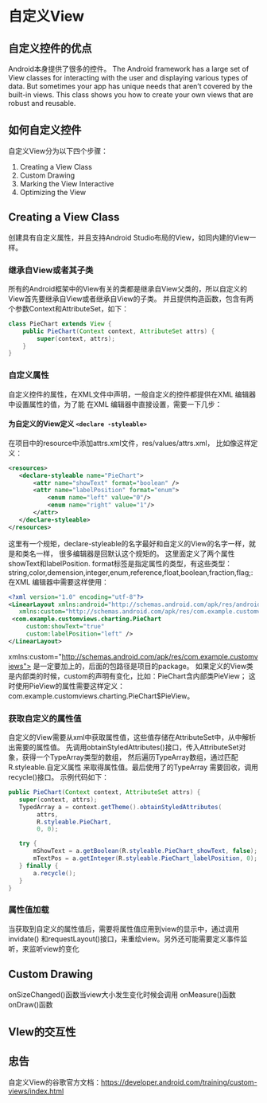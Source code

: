 # 自定义View
## 自定义控件的优点
Android本身提供了很多的控件。
The Android framework has a large set of View classes for interacting with 
the user and displaying various types of data. But sometimes your app has 
unique needs that aren’t covered by the built-in views. This class shows 
you how to create your own views that are robust and reusable.

## 如何自定义控件
自定义View分为以下四个步骤：
1. Creating a View Class
2. Custom Drawing
3. Marking the View Interactive
4. Optimizing the View

## Creating a View Class
创建具有自定义属性，并且支持Android Studio布局的View，如同内建的View一样。

### 继承自View或者其子类
所有的Android框架中的View有关的类都是继承自View父类的，所以自定义的View首先要继承自View或者继承自View的子类。
并且提供构造函数，包含有两个参数Context和AttributeSet，如下：
``` java
class PieChart extends View {
    public PieChart(Context context, AttributeSet attrs) {
        super(context, attrs);
    }
}
```
### 自定义属性
自定义控件的属性，在XML文件中声明，一般自定义的控件都提供在XML 编辑器中设置属性的值，为了能
在XML 编辑器中直接设置，需要一下几步：

#### 为自定义的View定义 `<declare -styleable>` 
在项目中的resource中添加attrs.xml文件，res/values/attrs.xml，
比如像这样定义：
``` xml
<resources>
   <declare-styleable name="PieChart">
       <attr name="showText" format="boolean" />
       <attr name="labelPosition" format="enum">
           <enum name="left" value="0"/>
           <enum name="right" value="1"/>
       </attr>
   </declare-styleable>
</resources>
```
这里有一个规矩，declare-styleable的名字最好和自定义的View的名字一样，就是和类名一样，
很多编辑器是回默认这个规矩的。
这里面定义了两个属性 showText和labelPosition.
format标签是指定属性的类型，有这些类型：
string,color,demension,integer,enum,reference,float,boolean,fraction,flag;:
在XML 编辑器中需要这样使用：
```xml 
<?xml version="1.0" encoding="utf-8"?>
<LinearLayout xmlns:android="http://schemas.android.com/apk/res/android"
   xmlns:custom="http://schemas.android.com/apk/res/com.example.customviews">
 <com.example.customviews.charting.PieChart
     custom:showText="true"
     custom:labelPosition="left" />
</LinearLayout>
```
xmlns:custom="http://schemas.android.com/apk/res/com.example.customviews">
是一定要加上的，后面的包路径是项目的package。
如果定义的View类是内部类的时候，custom的声明有变化，比如：PieChart含内部类PieView；
这时使用PieView的属性需要这样定义：com.example.customviews.charting.PieChart$PieView。

### 获取自定义的属性值
自定义的View需要从xml中获取属性值，这些值存储在AttributeSet中，从中解析出需要的属性值。
先调用obtainStyledAttributes()接口，传入AttributeSet对象，获得一个TypeArray类型的数组，
然后遍历TypeArray数组，通过匹配 R.styleable.自定义属性 来取得属性值。最后使用了的TypeArray
需要回收，调用recycle()接口。
示例代码如下：
``` java
public PieChart(Context context, AttributeSet attrs) {
   super(context, attrs);
   TypedArray a = context.getTheme().obtainStyledAttributes(
        attrs,
        R.styleable.PieChart,
        0, 0);

   try {
       mShowText = a.getBoolean(R.styleable.PieChart_showText, false);
       mTextPos = a.getInteger(R.styleable.PieChart_labelPosition, 0);
   } finally {
       a.recycle();
   }
}
```

### 属性值加载
当获取到自定义的属性值后，需要将属性值应用到view的显示中，通过调用invidate()
和requestLayout()接口，来重绘view。另外还可能需要定义事件监听，来监听view的变化

## Custom Drawing
onSizeChanged()函数当view大小发生变化时候会调用
onMeasure()函数
onDraw()函数

## VIew的交互性

## 忠告
自定义View的谷歌官方文档：https://developer.android.com/training/custom-views/index.html






